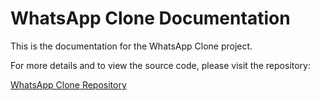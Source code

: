 # WhatsApp Clone Documentation

This is the documentation for the WhatsApp Clone project.

For more details and to view the source code, please visit the repository:

[WhatsApp Clone Repository](https://github.com/mananKoyawala/whatsapp-clone)
